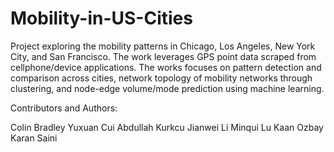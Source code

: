 # Mobility-in-US-Cities
Project exploring the mobility patterns in Chicago, Los Angeles, New York City, and San Francisco. The work leverages GPS point data scraped from cellphone/device applications. The works focuses on pattern detection and comparison across cities, network topology of mobility networks through clustering, and node-edge volume/mode prediction using machine learning.

Contributors and Authors:

Colin Bradley
Yuxuan Cui
Abdullah Kurkcu
Jianwei Li
Minqui Lu
Kaan Ozbay
Karan Saini

